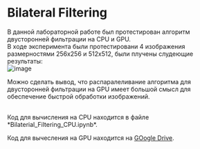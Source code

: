 # Bilateral Filtering
В данной лабораторной работе был протестирован алгоритм двусторонней фильтрации на CPU и GPU. </br>
В ходе эксперимента были протестировани 4 изображения размерностями 256x256 и 512x512, были плучены слудеющие результаты: \
![image](https://user-images.githubusercontent.com/83270014/211220156-8ffe7b7a-8250-4f7d-b2a0-ca52791999e0.png)

Можно сделать вывод, что распаралеливание алгоритма для двусторонней фильтрации на GPU имеет большой смысл для обеспечение быстрой обработки изображений.

</br>
Код для вычисления на CPU находится в файле *Bilaterial_Filtering_CPU.ipynb*.</br>

Код для вычесления на GPU находится на [GOogle Drive](https://colab.research.google.com/drive/13wOf9KAe48bbT9Ss8TN84FrpYAvai9pv#scrollTo=P6V79w7NI06F).
